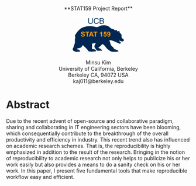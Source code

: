 
<p align="center"> **STAT159 Project Report** </p>
<p align="center">
<img src="../../images/stat159-logo.png" height="100" /> 
</p>
<div align="center"> Minsu Kim </div>
<div align="center"> University of California, Berkeley </div>
<div align="center"> Berkeley CA, 94072 USA </div>
<div align="center"> kaj011@berkeley.edu </div>





# Abstract

Due to the recent advent of open-source and collaborative paradigm, sharing and collaborating in IT engineering sectors have been blooming, which consequentially contribute to the breakthrough of the overall productivity and efficiency in industry. This recent trend also has influenced on academic research schemes. That is, the reproducibility is highly emphasized in addition to the result of the research. Bringing in the notion of reproducibility to academic research not only helps to publicize his or her work easily but also provides a means to do a sanity check on his or her work. In this paper, I present five fundamental tools that make reproducible workflow easy and efficient.
